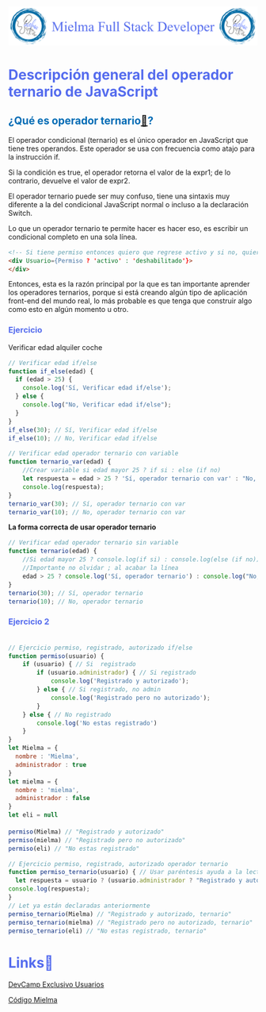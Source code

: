![Logo Mielma](logo/Logo%20Encabezado.png)

# <b><font color="#556CEE">Descripción general del operador ternario de JavaScript</font></b>

## <b><font color="#006cb5">¿Qué es operador ternario[🔗](https://developer.mozilla.org/es/docs/Web/JavaScript/Reference/Statements/switch#default)?</font></b>
El operador condicional (ternario) es el único operador en JavaScript que tiene tres operandos. Este operador se usa con frecuencia como atajo para la instrucción if.

Si la condición es true, el operador retorna el valor de la expr1; de lo contrario, devuelve el valor de expr2. 

El operador ternario puede ser muy confuso, tiene una sintaxis muy diferente a la del condicional JavaScript normal o incluso a la declaración Switch. 

Lo que un operador ternario te permite hacer es hacer eso, es escribir un condicional completo en una sola línea.

```html
<!-- Si tiene permiso entonces quiero que regrese activo y si no, quiero que regrese deshabilitado. -->
<div Usuario={Permiso ? 'activo' : 'deshabilitado'}>
</div>
```
Entonces, esta es la razón principal por la que es tan importante aprender los operadores ternarios, porque si está creando algún tipo de aplicación front-end del mundo real, lo más probable es que tenga que construir algo como esto en algún momento u otro.

### <font color="#556CEE">Ejercicio</font>
Verificar edad alquiler coche
```js
// Verificar edad if/else
function if_else(edad) {
  if (edad > 25) {
    console.log('Sí, Verificar edad if/else');
  } else {
    console.log("No, Verificar edad if/else");
  }
}
if_else(30); // Sí, Verificar edad if/else
if_else(10); // No, Verificar edad if/else
```
```js
// Verificar edad operador ternario con variable
function ternario_var(edad) {
    //Crear variable si edad mayor 25 ? if si : else (if no)
    let respuesta = edad > 25 ? 'Sí, operador ternario con var' : "No, operador ternario con var"
    console.log(respuesta);
}
ternario_var(30); // Sí, operador ternario con var
ternario_var(10); // No, operador ternario con var
```
<b>La forma correcta de usar operador ternario</b>

```js
// Verificar edad operador ternario sin variable
function ternario(edad) {
    //Si edad mayor 25 ? console.log(if si) : console.log(else (if no)) ;
    //Importante no olvidar ; al acabar la línea
    edad > 25 ? console.log('Sí, operador ternario') : console.log("No, operador ternario");
}
ternario(30); // Sí, operador ternario
ternario(10); // No, operador ternario
```

### <font color="#556CEE">Ejercicio 2</font>
```js

// Ejercicio permiso, registrado, autorizado if/else
function permiso(usuario) {
    if (usuario) { // Si  registrado
        if (usuario.administrador) { // Si registrado
            console.log('Registrado y autorizado');
        } else { // Si registrado, no admin
            console.log('Registrado pero no autorizado');
        }
    } else { // No registrado
        console.log('No estas registrado')
    }
}
let Mielma = {
  nombre : 'Mielma',
  administrador : true
}
let mielma = {
  nombre : 'mielma',
  administrador : false
}
let eli = null

permiso(Mielma) // "Registrado y autorizado"
permiso(mielma) // "Registrado pero no autorizado"
permiso(eli) // "No estas registrado"
```
```js
// Ejercicio permiso, registrado, autorizado operador ternario
function permiso_ternario(usuario) { // Usar paréntesis ayuda a la lectura, pero no es obligatorio
  let respuesta = usuario ? (usuario.administrador ? "Registrado y autorizado, ternario" : "Registrado pero no autorizado, ternario"): "No estas registrado, ternario";
console.log(respuesta);
}
// Let ya están declaradas anteriormente
permiso_ternario(Mielma) // "Registrado y autorizado, ternario"
permiso_ternario(mielma) // "Registrado pero no autorizado, ternario"
permiso_ternario(eli) // "No estas registrado, ternario"
```




<!-- ## <b><font color="#006cb5">Coding Exercise</font></b>
```js
```
Resultado:
```js
``` -->


# <b><font color="#556CEE">Links🔗</font></b>

[DevCamp Exclusivo Usuarios](https://basque.devcamp.com/pt-full-stack-development-javascript-python-react/guide/overview-javascript-ternary-operator)  

<!-- [Código DevCamp]() -->

[Código Mielma](https://codepen.io/ElizabethMaranon/pen/KKLWyLo)